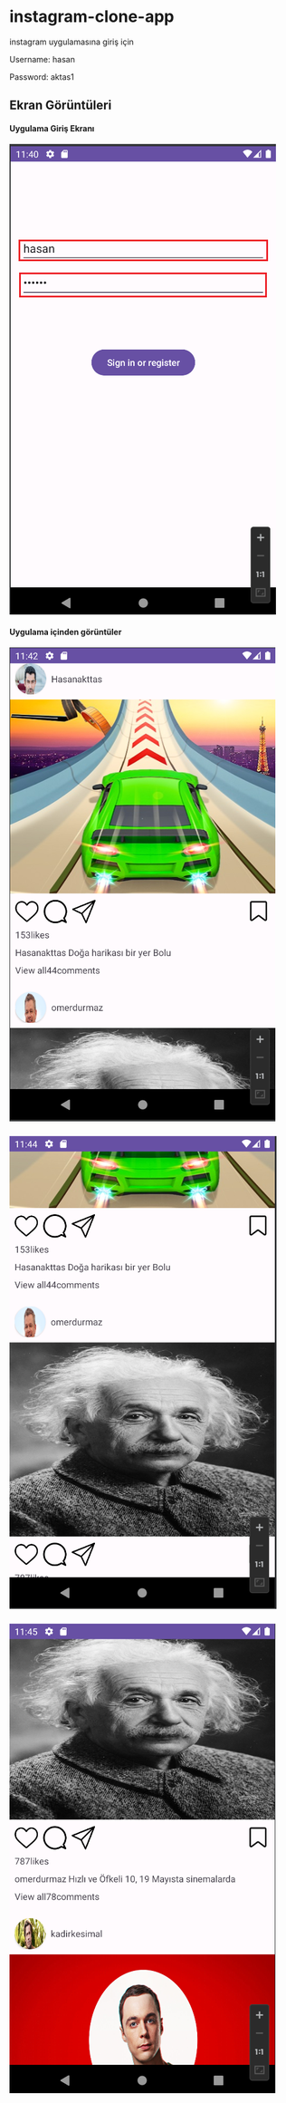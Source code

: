 # instagram-clone-app

instagram uygulamasına giriş için 

Username: hasan

Password: aktas1

## Ekran Görüntüleri

#### Uygulama Giriş Ekranı
![Uygulama Ekran Görüntüsü](https://github.com/aktashasan/instagram-clone-app/blob/main/ScreenShots/Screenshot%202023-05-31%20114229.png)
#### Uygulama içinden görüntüler
![Uygulama Ekran Görüntüsü](https://github.com/aktashasan/instagram-clone-app/blob/main/ScreenShots/Screenshot%202023-05-31%20114306.png)
#####
![Uygulama Ekran Görüntüsü](https://github.com/aktashasan/instagram-clone-app/blob/main/ScreenShots/Screenshot%202023-05-31%20114514.png)
#####
![Uygulama Ekran Görüntüsü](https://github.com/aktashasan/instagram-clone-app/blob/main/ScreenShots/Screenshot%202023-05-31%20114601.png)
